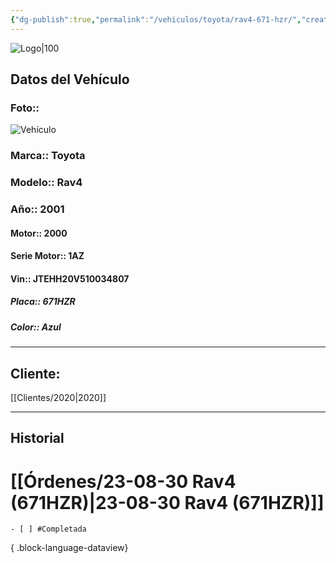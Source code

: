 ```yaml
---
{"dg-publish":true,"permalink":"/vehiculos/toyota/rav4-671-hzr/","created":"","updated":""}
---
```


![Logo|100](http://drive.google.com/uc?export=view&id=137fl3TIZ0-PU8b-Pt0bsjclwHub_u78G)

## Datos del Vehículo 
### Foto:: 
![Vehículo](http://drive.google.com/uc?export=view&id=1Jx0-I0jI1RKCl09RxidZP09cRd5xgNKE)

### Marca:: Toyota
### Modelo:: Rav4
### Año:: 2001
#### Motor:: 2000
#### Serie Motor:: 1AZ
#### Vin:: JTEHH20V510034807
##### Placa:: 671HZR
##### Color:: Azul
---

## Cliente:

[[Clientes/2020\|2020]]

---

## Historial

# [[Órdenes/23-08-30 Rav4 (671HZR)\|23-08-30 Rav4 (671HZR)]]

    - [ ] #Completada

{ .block-language-dataview} 